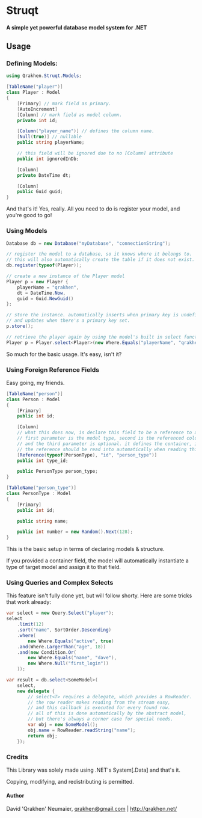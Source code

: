 # Struqt

#### A simple yet powerful database model system for .NET

## Usage

### Defining Models:
```csharp
using Qrakhen.Struqt.Models;

[TableName("player")]
class Player : Model
{
    [Primary] // mark field as primary.
    [AutoIncrement]
    [Column] // mark field as model column.
    private int id;

    [Column("player_name")] // defines the column name.
    [Null(true)] // nullable
    public string playerName;

    // this field will be ignored due to no [Column] attribute
    public int ignoredInDb;

    [Column]
    private DateTime dt;

    [Column]
    public Guid guid;
}
```
And that's it!
Yes, really. All you need to do is register your model, and you're good to go!

### Using Models
```csharp
Database db = new Database("myDatabase", "connectionString");

// register the model to a database, so it knows where it belongs to.
// this will also automatically create the table if it does not exist.
db.register(typeof(Player));

// create a new instance of the Player model
Player p = new Player {
    playerName = "qrakhen",
    dt = DateTime.Now,
    guid = Guid.NewGuid()
};

// store the instance. automatically inserts when primary key is undefined,
// and updates when there's a primary key set.
p.store();

// retrieve the player again by using the model's built in select function
Player p = Player.select<Player>(new Where.Equals("playerName", "qrakhen"))[0];
```

So much for the basic usage.
It's easy, isn't it?

### Using Foreign Reference Fields

Easy going, my friends.

```csharp
[TableName("person")]
class Person : Model
{
    [Primary]
    public int id;

    [Column]
    // what this does now, is declare this field to be a reference to another model.
    // first parameter is the model type, second is the referenced column,
    // and the third parameter is optional. it defines the container, into which
    // the reference should be read into automatically when reading this entry.    
    [Reference(typeof(PersonType), "id", "person_type")] 
    public int type_id;

    public PersonType person_type;
}

[TableName("person_type")]
class PersonType : Model
{
    [Primary]
    public int id;

    public string name;

    public int number = new Random().Next(128);
}
```
This is the basic setup in terms of declaring models & structure.

If you provided a container field, the model will automatically instantiate a type of target model and assign it to that field.

### Using Queries and Complex Selects
This feature isn't fully done yet, but will follow shorty.
Here are some tricks that work already:
```csharp
var select = new Query.Select("player");
select
    .limit(12)
    .sort("name", SortOrder.Descending)
    .where(
    	new Where.Equals("active", true)
	.and(Where.LargerThan("age", 18))
	.and(new Condition.Or(
	    new Where.Equals("name", "dave"),
	    new Where.Null("first_login"))
    ));

var result = db.select<SomeModel>(
    select, 
    new delegate {
        // select<T> requires a delegate, which provides a RowReader.
        // the row reader makes reading from the stream easy,
        // and this callback is executed for every found row.
        // all of this is done automatically by the abstract model,
        // but there's always a corner case for special needs.
        var obj = new SomeModel();
        obj.name = RowReader.readString("name");
        return obj;
    });
```

### Credits
This Library was solely made using .NET's System[.Data] and that's it.

Copying, modifying, and redistributing is permitted.

#### Author
David 'Qrakhen' Neumaier, qrakhen@gmail.com | http://qrakhen.net/





